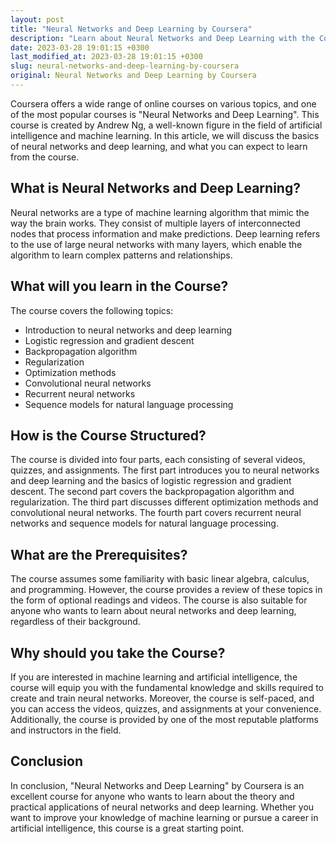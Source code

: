 ```yaml
---
layout: post
title: "Neural Networks and Deep Learning by Coursera"
description: "Learn about Neural Networks and Deep Learning with the Coursera online course. Improve your knowledge of machine learning, backpropagation, convolutional neural networks and more."
date: 2023-03-28 19:01:15 +0300
last_modified_at: 2023-03-28 19:01:15 +0300
slug: neural-networks-and-deep-learning-by-coursera
original: Neural Networks and Deep Learning by Coursera
---
```


Coursera offers a wide range of online courses on various topics, and one of the most popular courses is "Neural Networks and Deep Learning". This course is created by Andrew Ng, a well-known figure in the field of artificial intelligence and machine learning. In this article, we will discuss the basics of neural networks and deep learning, and what you can expect to learn from the course.

## What is Neural Networks and Deep Learning?

Neural networks are a type of machine learning algorithm that mimic the way the brain works. They consist of multiple layers of interconnected nodes that process information and make predictions. Deep learning refers to the use of large neural networks with many layers, which enable the algorithm to learn complex patterns and relationships.

## What will you learn in the Course?

The course covers the following topics:

- Introduction to neural networks and deep learning
- Logistic regression and gradient descent
- Backpropagation algorithm
- Regularization
- Optimization methods
- Convolutional neural networks
- Recurrent neural networks
- Sequence models for natural language processing

## How is the Course Structured?

The course is divided into four parts, each consisting of several videos, quizzes, and assignments. The first part introduces you to neural networks and deep learning and the basics of logistic regression and gradient descent. The second part covers the backpropagation algorithm and regularization. The third part discusses different optimization methods and convolutional neural networks. The fourth part covers recurrent neural networks and sequence models for natural language processing.

## What are the Prerequisites?

The course assumes some familiarity with basic linear algebra, calculus, and programming. However, the course provides a review of these topics in the form of optional readings and videos. The course is also suitable for anyone who wants to learn about neural networks and deep learning, regardless of their background.

## Why should you take the Course?

If you are interested in machine learning and artificial intelligence, the course will equip you with the fundamental knowledge and skills required to create and train neural networks. Moreover, the course is self-paced, and you can access the videos, quizzes, and assignments at your convenience. Additionally, the course is provided by one of the most reputable platforms and instructors in the field.

## Conclusion

In conclusion, "Neural Networks and Deep Learning" by Coursera is an excellent course for anyone who wants to learn about the theory and practical applications of neural networks and deep learning. Whether you want to improve your knowledge of machine learning or pursue a career in artificial intelligence, this course is a great starting point.